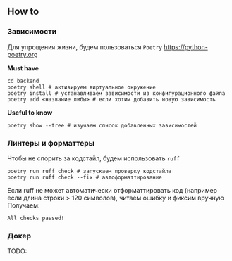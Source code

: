 ## How to
### Зависимости
Для упрощения жизни, будем пользоваться `Poetry` https://python-poetry.org

**Must have**
```shell
cd backend
poetry shell # активируем виртуальное окружение
poetry install # устанавливаем зависимости из конфигурационного файла 
poetry add <название либы> # если хотим добавить новую зависимость
```
**Useful to know**
```shell
poetry show --tree # изучаем список добавленных зависимостей
```

### Линтеры и форматтеры

Чтобы не спорить за кодстайл, будем использовать `ruff`

```shell
poetry run ruff check # запускаем проверку кодстайла
poetry run ruff check --fix # автоформаттирование
```
Если ruff не может автоматически отформаттировать код (например если длина строки > 120 символов), читаем ошибку и фиксим вручную
Получаем:
```shell
All checks passed!
```

### Докер

TODO: